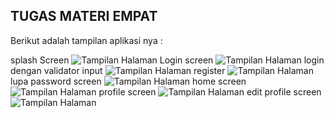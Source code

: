 ## TUGAS MATERI EMPAT

Berikut adalah tampilan aplikasi nya :

splash Screen
![Tampilan Halaman](images/splash.png)
Login screen
![Tampilan Halaman](images/login.png)
login dengan validator input
![Tampilan Halaman](images/login_with_validator.png)
register
![Tampilan Halaman](images/register.png)
lupa password screen
![Tampilan Halaman](images/forget_password.png)
home screen
![Tampilan Halaman](images/home.png)
profile screen
![Tampilan Halaman](images/profile.png)
edit profile screen
![Tampilan Halaman](images/editprofile.png)


